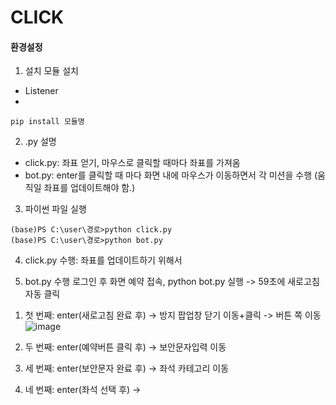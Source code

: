 # CLICK


#### 환경설정

1. 설치 모듈 설치
 - Listener
 - 
 
```
pip install 모듈명
```


2. .py 설명
- click.py: 좌표 얻기, 마우스로 클릭할 때마다 좌표를 가져옴
- bot.py: enter를 클릭할 때 마다 화면 내에 마우스가 이동하면서 각 미션을 수행
  (움직일 좌표를 업데이트해야 함.)


3. 파이썬 파일 실행
```
(base)PS C:\user\경로>python click.py
(base)PS C:\user\경로>python bot.py
```


4. click.py 수행: 좌표를 업데이트하기 위해서


5. bot.py 수행
로그인 후 화면 예약 접속, python bot.py 실행
-> 59초에 새로고침 자동 클릭
 
 1) 첫 번째: enter(새로고침 완료 후)
  -> 방지 팝업창 닫기 이동+클릭
  -> 버튼 쪽 이동
![image](https://user-images.githubusercontent.com/20199818/195015985-f9dbe744-a663-45f4-b0ef-3c122696bc79.png)



 2) 두 번째: enter(예약버튼 클릭 후)
  -> 보안문자입력 이동
  
  

 3) 세 번째: enter(보안문자 완료 후)
  -> 좌석 카테고리 이동
  
  
 4) 네 번째: enter(좌석 선택 후)
  -> 


